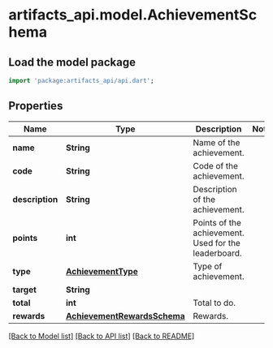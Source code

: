 # artifacts_api.model.AchievementSchema

## Load the model package
```dart
import 'package:artifacts_api/api.dart';
```

## Properties
Name | Type | Description | Notes
------------ | ------------- | ------------- | -------------
**name** | **String** | Name of the achievement. | 
**code** | **String** | Code of the achievement.  | 
**description** | **String** | Description of the achievement. | 
**points** | **int** | Points of the achievement. Used for the leaderboard. | 
**type** | [**AchievementType**](AchievementType.md) | Type of achievement. | 
**target** | **String** |  | 
**total** | **int** | Total to do. | 
**rewards** | [**AchievementRewardsSchema**](AchievementRewardsSchema.md) | Rewards. | 

[[Back to Model list]](../README.md#documentation-for-models) [[Back to API list]](../README.md#documentation-for-api-endpoints) [[Back to README]](../README.md)


